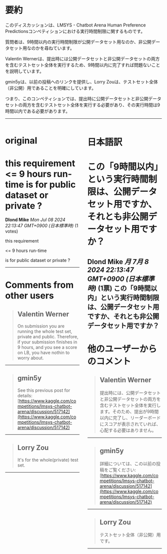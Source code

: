 # 要約 
このディスカッションは、LMSYS - Chatbot Arena Human Preference Predictionsコンペティションにおける実行時間制限に関するものです。

質問者は、9時間以内の実行時間制限が公開データセット用なのか、非公開データセット用なのかを尋ねています。

Valentin Wernerは、提出時には公開データセットと非公開データセットの両方を含むテストセット全体を実行するため、9時間以内に完了すれば問題ないことを説明しています。

gmin5yは、以前の投稿へのリンクを提供し、Lorry Zouは、テストセット全体（非公開）用であることを明確にしています。

つまり、このコンペティションでは、提出時に公開データセットと非公開データセットの両方を含むテストセット全体を実行する必要があり、その実行時間は9時間以内である必要があります。


---


<style>
.column-left{
  float: left;
  width: 47.5%;
  text-align: left;
}
.column-right{
  float: right;
  width: 47.5%;
  text-align: left;
}
.column-one{
  float: left;
  width: 100%;
  text-align: left;
}
</style>


<div class="column-left">

# original

# this requirement <= 9 hours run-time is for public dataset or private ?

**Dlond Mike** *Mon Jul 08 2024 22:13:47 GMT+0900 (日本標準時)* (1 votes)

this requirement

<= 9 hours run-time

is for public dataset or private ?



---

 # Comments from other users

> ## Valentin Werner
> 
> On submission you are running the whole test set, private and public. Therefore, if your submission finishes in 9 hours, and you see a score on LB, you have nothin to worry about.
> 
> 
> 


---

> ## gmin5y
> 
> See this previous post for details: [https://www.kaggle.com/competitions/lmsys-chatbot-arena/discussion/517142](https://www.kaggle.com/competitions/lmsys-chatbot-arena/discussion/517142)
> 
> 
> 


---

> ## Lorry Zou
> 
> It's for the whole(private) test set.
> 
> 
> 


---



</div>
<div class="column-right">

# 日本語訳

# この「9時間以内」という実行時間制限は、公開データセット用ですか、それとも非公開データセット用ですか？
**Dlond Mike** *月 7月 8 2024 22:13:47 GMT+0900 (日本標準時)* (1票)
この「9時間以内」という実行時間制限は、公開データセット用ですか、それとも非公開データセット用ですか？
---
# 他のユーザーからのコメント
> ## Valentin Werner
> 
> 提出時には、公開データセットと非公開データセットの両方を含むテストセット全体を実行します。そのため、提出が9時間以内に完了し、リーダーボードにスコアが表示されていれば、心配する必要はありません。
> 
> 
> 
---
> ## gmin5y
> 
> 詳細については、この以前の投稿をご覧ください: [https://www.kaggle.com/competitions/lmsys-chatbot-arena/discussion/517142](https://www.kaggle.com/competitions/lmsys-chatbot-arena/discussion/517142)
> 
> 
> 
---
> ## Lorry Zou
> 
> テストセット全体（非公開）用です。
> 
> 
> 
--- 



</div>